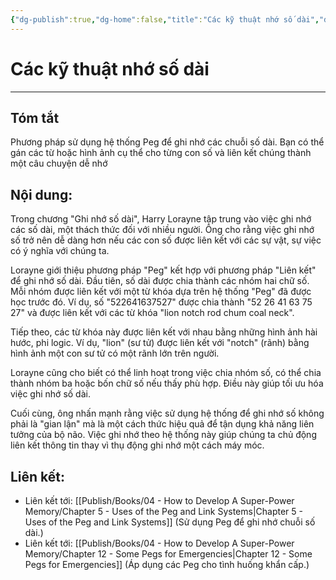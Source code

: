 ```yaml
---
{"dg-publish":true,"dg-home":false,"title":"Các kỹ thuật nhớ số dài","date":"2024-08-31","tags":["#books","#memory","#How_to_Develop_A_Super_Power_Memory"],"Chương":"Chương11","dg-path":"Books/04 - How to Develop A Super-Power Memory/Chapter 11 - Remembering Long Digit Numbers.md","permalink":"/books/04-how-to-develop-a-super-power-memory/chapter-11-remembering-long-digit-numbers/","dgPassFrontmatter":true,"updated":"2025-01-31T00:05:39.162+07:00"}
---
```


# Các kỹ thuật nhớ số dài
---
## Tóm tắt
Phương pháp sử dụng hệ thống Peg để ghi nhớ các chuỗi số dài. Bạn có thể gán các từ hoặc hình ảnh cụ thể cho từng con số và liên kết chúng thành một câu chuyện dễ nhớ

## Nội dung:
Trong chương "Ghi nhớ số dài", Harry Lorayne tập trung vào việc ghi nhớ các số dài, một thách thức đối với nhiều người. Ông cho rằng việc ghi nhớ số trở nên dễ dàng hơn nếu các con số được liên kết với các sự vật, sự việc có ý nghĩa với chúng ta.

Lorayne giới thiệu phương pháp "Peg" kết hợp với phương pháp "Liên kết" để ghi nhớ số dài. Đầu tiên, số dài được chia thành các nhóm hai chữ số. Mỗi nhóm được liên kết với một từ khóa dựa trên hệ thống "Peg" đã được học trước đó. Ví dụ, số "522641637527" được chia thành "52 26 41 63 75 27" và được liên kết với các từ khóa "lion notch rod chum coal neck".

Tiếp theo, các từ khóa này được liên kết với nhau bằng những hình ảnh hài hước, phi logic. Ví dụ, "lion" (sư tử) được liên kết với "notch" (rãnh) bằng hình ảnh một con sư tử có một rãnh lớn trên người.

Lorayne cũng cho biết có thể linh hoạt trong việc chia nhóm số, có thể chia thành nhóm ba hoặc bốn chữ số nếu thấy phù hợp. Điều này giúp tối ưu hóa việc ghi nhớ số dài.

Cuối cùng, ông nhấn mạnh rằng việc sử dụng hệ thống để ghi nhớ số không phải là "gian lận" mà là một cách thức hiệu quả để tận dụng khả năng liên tưởng của bộ não. Việc ghi nhớ theo hệ thống này giúp chúng ta chủ động liên kết thông tin thay vì thụ động ghi nhớ một cách máy móc.

## **Liên kết**:
- Liên kết tới: [[Publish/Books/04 - How to Develop A Super-Power Memory/Chapter 5 - Uses of the Peg and Link Systems\|Chapter 5 - Uses of the Peg and Link Systems]] (Sử dụng Peg để ghi nhớ chuỗi số dài.)
- Liên kết tới: [[Publish/Books/04 - How to Develop A Super-Power Memory/Chapter 12 - Some Pegs for Emergencies\|Chapter 12 - Some Pegs for Emergencies]] (Áp dụng các Peg cho tình huống khẩn cấp.)